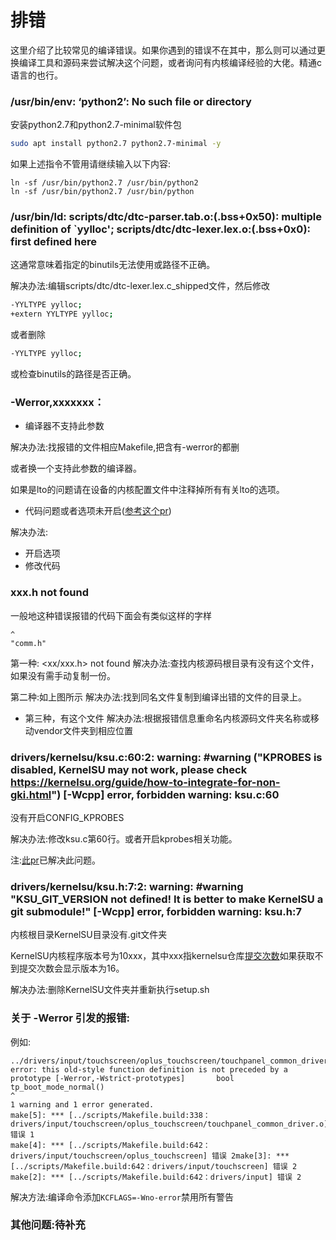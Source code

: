 # 排错
这里介绍了比较常见的编译错误。如果你遇到的错误不在其中，那么则可以通过更换编译工具和源码来尝试解决这个问题，或者询问有内核编译经验的大佬。精通c语言的也行。

### /usr/bin/env: ‘python2’: No such file or directory
安装python2.7和python2.7-minimal软件包
```bash
sudo apt install python2.7 python2.7-minimal -y
```
如果上述指令不管用请继续输入以下内容:
```
ln -sf /usr/bin/python2.7 /usr/bin/python2
ln -sf /usr/bin/python2.7 /usr/bin/python
```
### /usr/bin/ld: scripts/dtc/dtc-parser.tab.o:(.bss+0x50): multiple definition of `yylloc'; scripts/dtc/dtc-lexer.lex.o:(.bss+0x0): first defined here
这通常意味着指定的binutils无法使用或路径不正确。

解决办法:编辑scripts/dtc/dtc-lexer.lex.c_shipped文件，然后修改
```bash
-YYLTYPE yylloc;
+extern YYLTYPE yylloc;
```
或者删除
```bash
-YYLTYPE yylloc;
```
或检查binutils的路径是否正确。

### -Werror,xxxxxxx：

- 编译器不支持此参数

解决办法:找报错的文件相应Makefile,把含有-werror的都删

或者换一个支持此参数的编译器。

如果是lto的问题请在设备的内核配置文件中注释掉所有有关lto的选项。

- 代码问题或者选项未开启([参考这个pr](https://github.com/tiann/KernelSU/pull/549))

解决办法:

- 开启选项
- 修改代码


### xxx.h not found
一般地这种错误报错的代码下面会有类似这样的字样
```
^
"comm.h"
```
第一种: <xx/xxx.h> not found
解决办法:查找内核源码根目录有没有这个文件，如果没有需手动复制一份。

第二种:如上图所示
解决办法:找到同名文件复制到编译出错的文件的目录上。

- 第三种，有这个文件
解决办法:根据报错信息重命名内核源码文件夹名称或移动vendor文件夹到相应位置

### drivers/kernelsu/ksu.c:60:2: warning: #warning ("KPROBES is disabled, KernelSU may not work, please check https://kernelsu.org/guide/how-to-integrate-for-non-gki.html") [-Wcpp] error, forbidden warning: ksu.c:60

没有开启CONFIG_KPROBES

解决办法:修改ksu.c第60行。或者开启kprobes相关功能。

注:[此pr](https://github.com/tiann/KernelSU/pull/549)已解决此问题。


### drivers/kernelsu/ksu.h:7:2: warning: #warning "KSU_GIT_VERSION not defined! It is better to make KernelSU a git submodule!" [-Wcpp] error, forbidden warning: ksu.h:7

内核根目录KernelSU目录没有.git文件夹

KernelSU内核程序版本号为10xxx，其中xxx指kernelsu仓库[提交次数](https://github.com/tiann/KernelSU/commits)如果获取不到提交次数会显示版本为16。

解决办法:删除KernelSU文件夹并重新执行setup.sh

### 关于 -Werror 引发的报错:
例如:
```
../drivers/input/touchscreen/oplus_touchscreen/touchpanel_common_driver.c:1673:25: error: this old-style function definition is not preceded by a prototype [-Werror,-Wstrict-prototypes]       bool tp_boot_mode_normal()                                                                                              ^                                                                       1 warning and 1 error generated.                                                                make[5]: *** [../scripts/Makefile.build:338：drivers/input/touchscreen/oplus_touchscreen/touchpanel_common_driver.o] 错误 1                                                                     make[4]: *** [../scripts/Makefile.build:642：drivers/input/touchscreen/oplus_touchscreen] 错误 2make[3]: *** [../scripts/Makefile.build:642：drivers/input/touchscreen] 错误 2                  make[2]: *** [../scripts/Makefile.build:642：drivers/input] 错误 2
```
解决方法:编译命令添加`KCFLAGS=-Wno-error`禁用所有警告
### 其他问题:待补充

